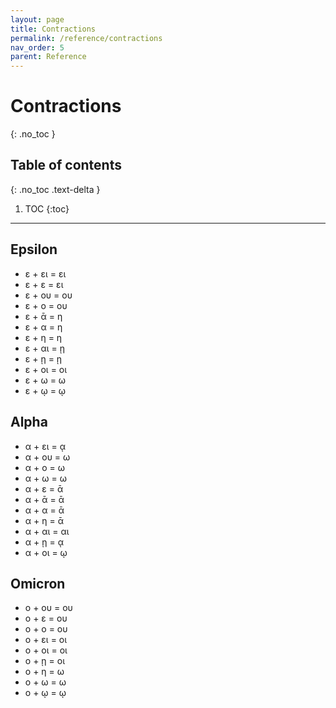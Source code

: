 ```yaml
---
layout: page
title: Contractions
permalink: /reference/contractions
nav_order: 5
parent: Reference
---
```


# Contractions
{: .no_toc }

## Table of contents
{: .no_toc .text-delta }

1. TOC
{:toc}

***

## Epsilon

* ε + ει = ει
* ε + ε = ει
* ε + ου = ου
* ε + ο = ου
* ε + ᾱ = η
* ε + α = η
* ε + η = η
* ε + αι = ῃ
* ε + ῃ = ῃ
* ε + οι = οι
* ε + ω = ω
* ε + ῳ = ῳ


## Alpha

* α + ει = ᾳ
* α + ου = ω
* α + ο = ω
* α + ω = ω
* α + ε = ᾱ
* α + ᾱ = ᾱ
* α + α = ᾱ
* α + η = ᾱ
* α + αι = αι
* α + ῃ = ᾳ
* α + οι = ῳ


## Omicron

* ο + ου = ου
* ο + ε = ου
* ο + ο = ου
* ο + ει = οι
* ο + οι = οι
* ο + ῃ = οι
* ο + η = ω
* ο + ω = ω
* ο + ῳ = ῳ
